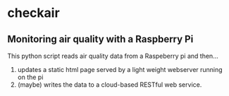 # checkair

## Monitoring air quality with a Raspberry Pi

This python script reads air quality data from a Raspeberry pi and then...

1. updates a static html page served by a light weight webserver running on the pi
1. (maybe) writes the data to a cloud-based RESTful web service.
